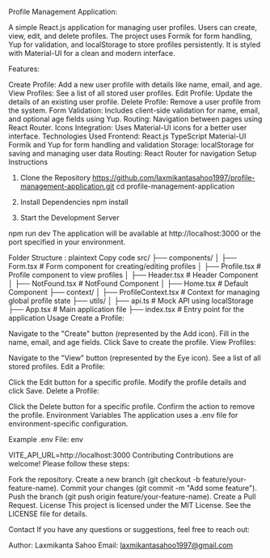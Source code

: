 Profile Management Application:

A simple React.js application for managing user profiles. Users can create, view, edit, and delete profiles. The project uses Formik for form handling, Yup for validation, and localStorage to store profiles persistently. It is styled with Material-UI for a clean and modern interface.

Features:

Create Profile: Add a new user profile with details like name, email, and age.
View Profiles: See a list of all stored user profiles.
Edit Profile: Update the details of an existing user profile.
Delete Profile: Remove a user profile from the system.
Form Validation: Includes client-side validation for name, email, and optional age fields using Yup.
Routing: Navigation between pages using React Router.
Icons Integration: Uses Material-UI icons for a better user interface.
Technologies Used
Frontend:
React.js
TypeScript
Material-UI
Formik and Yup for form handling and validation
Storage:
localStorage for saving and managing user data
Routing:
React Router for navigation
Setup Instructions

1. Clone the Repository
   https://github.com/laxmikantasahoo1997/profile-management-application.git
   cd profile-management-application

2. Install Dependencies
   npm install

3. Start the Development Server

npm run dev
The application will be available at http://localhost:3000 or the port specified in your environment.

Folder Structure :
plaintext
Copy code
src/
├── components/
│ ├── Form.tsx # Form component for creating/editing profiles
│ ├── Profile.tsx # Profile component to view profiles
│ ├── Header.tsx # Header Component
│ ├── NotFound.tsx # NotFound Component
│ ├── Home.tsx # Default Component
├── context/
│ ├── ProfileContext.tsx # Context for managing global profile state
├── utils/
│ ├── api.ts # Mock API using localStorage
├── App.tsx # Main application file
├── index.tsx # Entry point for the application
Usage
Create a Profile:

Navigate to the "Create" button (represented by the Add icon).
Fill in the name, email, and age fields.
Click Save to create the profile.
View Profiles:

Navigate to the "View" button (represented by the Eye icon).
See a list of all stored profiles.
Edit a Profile:

Click the Edit button for a specific profile.
Modify the profile details and click Save.
Delete a Profile:

Click the Delete button for a specific profile.
Confirm the action to remove the profile.
Environment Variables
The application uses a .env file for environment-specific configuration.

Example .env File:
env

VITE_API_URL=http://localhost:3000
Contributing
Contributions are welcome! Please follow these steps:

Fork the repository.
Create a new branch (git checkout -b feature/your-feature-name).
Commit your changes (git commit -m "Add some feature").
Push the branch (git push origin feature/your-feature-name).
Create a Pull Request.
License
This project is licensed under the MIT License. See the LICENSE file for details.

Contact
If you have any questions or suggestions, feel free to reach out:

Author: Laxmikanta Sahoo
Email: laxmikantasahoo1997@gmail.com
